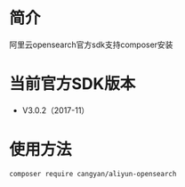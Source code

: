 # 简介
阿里云opensearch官方sdk支持composer安装

# 当前官方SDK版本
- V3.0.2（2017-11）

# 使用方法
```
composer require cangyan/aliyun-opensearch
```
